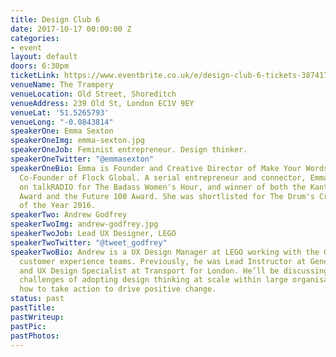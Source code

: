 ```yaml
---
title: Design Club 6
date: 2017-10-17 00:00:00 Z
categories:
- event
layout: default
doors: 6:30pm
ticketLink: https://www.eventbrite.co.uk/e/design-club-6-tickets-38741755634
venueName: The Trampery
venueLocation: Old Street, Shoreditch
venueAddress: 239 Old St, London EC1V 9EY
venueLat: '51.5265793'
venueLong: "-0.0843814"
speakerOne: Emma Sexton
speakerOneImg: emma-sexton.jpg
speakerOneJob: Feminist entrepreneur. Design thinker.
speakerOneTwitter: "@emmasexton"
speakerOneBio: Emma is Founder and Creative Director of Make Your Words Work™, and
  Co-Founder of Flock Global. A serial entrepreneur and connector, Emma is a presenter
  on talkRADIO for The Badass Women's Hour, and winner of both the Kantar Inspiration
  Award and the Future 100 Award. She was shortlisted for The Drum's Creative Woman
  of the Year 2016.
speakerTwo: Andrew Godfrey
speakerTwoImg: andrew-godfrey.jpg
speakerTwoJob: Lead UX Designer, LEGO
speakerTwoTwitter: "@tweet_godfrey"
speakerTwoBio: Andrew is a UX Design Manager at LEGO working with the Global eCommerce
  customer experience teams. Previously, he was Lead Instructor at General Assembly
  and UX Design Specialist at Transport for London. He’ll be discussing some of the
  challenges of adopting design thinking at scale within large organisations, and
  how to take action to drive positive change.
status: past
pastTitle: 
pastWriteup: 
pastPic: 
pastPhotos: 
---
```


